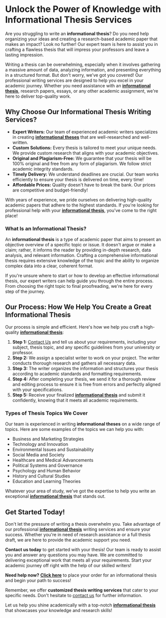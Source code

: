 # Unlock the Power of Knowledge with Informational Thesis Services

Are you struggling to write an **informational thesis**? Do you need help organizing your ideas and creating a research-based academic paper that makes an impact? Look no further! Our expert team is here to assist you in crafting a flawless thesis that will impress your professors and leave a lasting impression.

Writing a thesis can be overwhelming, especially when it involves gathering a massive amount of data, analyzing information, and presenting everything in a structured format. But don't worry, we’ve got you covered! Our professional writing services are designed to help you excel in your academic journey. Whether you need assistance with an [**informational thesis**](https://tinyurl.com/topessay?keyword=informational+thesis), research papers, essays, or any other academic assignment, we're here to deliver top-quality work.

## Why Choose Our Informational Thesis Writing Services?

- **Expert Writers:** Our team of experienced academic writers specializes in creating [**informational theses**](https://tinyurl.com/topessay?keyword=informational+thesis) that are well-researched and well-written.
- **Custom Solutions:** Every thesis is tailored to meet your unique needs. We provide custom research that aligns with your academic objectives.
- **Original and Plagiarism-Free:** We guarantee that your thesis will be 100% original and free from any form of plagiarism. We follow strict academic integrity standards.
- **Timely Delivery:** We understand deadlines are crucial. Our team works efficiently to ensure your thesis is delivered on time, every time!
- **Affordable Prices:** Quality doesn't have to break the bank. Our prices are competitive and budget-friendly!

With years of experience, we pride ourselves on delivering high-quality academic papers that adhere to the highest standards. If you're looking for professional help with your [**informational thesis**](https://tinyurl.com/topessay?keyword=informational+thesis), you’ve come to the right place!

### What Is an Informational Thesis?

An **informational thesis** is a type of academic paper that aims to present an objective overview of a specific topic or issue. It doesn't argue or make a claim; rather, it informs the reader by providing in-depth research, data analysis, and relevant information. Crafting a comprehensive informational thesis requires extensive knowledge of the topic and the ability to organize complex data into a clear, coherent format.

If you're unsure where to start or how to develop an effective informational thesis, our expert writers can help guide you through the entire process. From choosing the right topic to final proofreading, we're here for every step of the journey.

## Our Process: How We Help You Create a Great Informational Thesis

Our process is simple and efficient. Here's how we help you craft a high-quality [**informational thesis**](https://tinyurl.com/topessay?keyword=informational+thesis):

1. **Step 1:** [Contact Us](https://tinyurl.com/topessay?keyword=informational+thesis) and tell us about your requirements, including your subject, thesis topic, and any specific guidelines from your university or professor.
2. **Step 2:** We assign a specialist writer to work on your project. The writer conducts thorough research and gathers all necessary data.
3. **Step 3:** The writer organizes the information and structures your thesis according to academic standards and formatting requirements.
4. **Step 4:** After completing your thesis, we send it for a thorough review and editing process to ensure it is free from errors and perfectly aligned with your specifications.
5. **Step 5:** Receive your finalized [**informational thesis**](https://tinyurl.com/topessay?keyword=informational+thesis) and submit it confidently, knowing that it meets all academic requirements.

### Types of Thesis Topics We Cover

Our team is experienced in writing **informational theses** on a wide range of topics. Here are some examples of the topics we can help you with:

- Business and Marketing Strategies
- Technology and Innovation
- Environmental Issues and Sustainability
- Social Media and Society
- Healthcare and Medical Advancements
- Political Systems and Governance
- Psychology and Human Behavior
- History and Cultural Studies
- Education and Learning Theories

Whatever your area of study, we’ve got the expertise to help you write an exceptional [**informational thesis**](https://tinyurl.com/topessay?keyword=informational+thesis) that stands out.

## Get Started Today!

Don't let the pressure of writing a thesis overwhelm you. Take advantage of our professional [**informational thesis**](https://tinyurl.com/topessay?keyword=informational+thesis) writing services and ensure your success. Whether you're in need of research assistance or a full thesis draft, we are here to provide the academic support you need.

**Contact us today** to get started with your thesis! Our team is ready to assist you and answer any questions you may have. We are committed to delivering exceptional work that meets all your requirements. Start your academic journey off right with the help of our skilled writers!

**Need help now?** [**Click here**](https://tinyurl.com/topessay?keyword=informational+thesis) to place your order for an informational thesis and begin your path to success!

Remember, we offer **customized thesis writing services** that cater to your specific needs. Don't hesitate to [contact us](https://tinyurl.com/topessay?keyword=informational+thesis) for further information.

Let us help you shine academically with a top-notch [**informational thesis**](https://tinyurl.com/topessay?keyword=informational+thesis) that showcases your knowledge and research skills!
